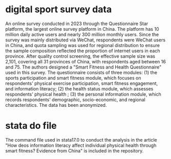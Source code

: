 # digital sport survey data

An online survey conducted in 2023 through the Questionnaire Star platform, the largest online survey platform in China. The platform has 10 million daily active users and nearly 300 million monthly users. Since the survey was mainly distributed via WeChat, respondents were WeChat users in China, and quota sampling was used for regional distribution to ensure the sample composition reflected the proportion of internet users in each province. After quality control screening, the effective sample size was 2,101, covering all 31 provinces of China, with respondents aged between 16 and 75.
The authors designed a "Smart Fitness and Health Questionnaire" used in this survey. The questionnaire consists of three modules: (1) the sports participation and smart fitness module, which focuses on respondents' physical exercise participation, smart fitness engagement, and information literacy; (2) the health status module, which assesses respondents' physical health ; (3) the personal information module, which records respondents' demographic, socio-economic, and regional characteristics. The data has been anonymized.

# stata do file
The command file used in stata17.0 to conduct the analysis in the article "How deos information literacy affect individual physical health through smart fitness? Evidence from China" is included in the repository.
